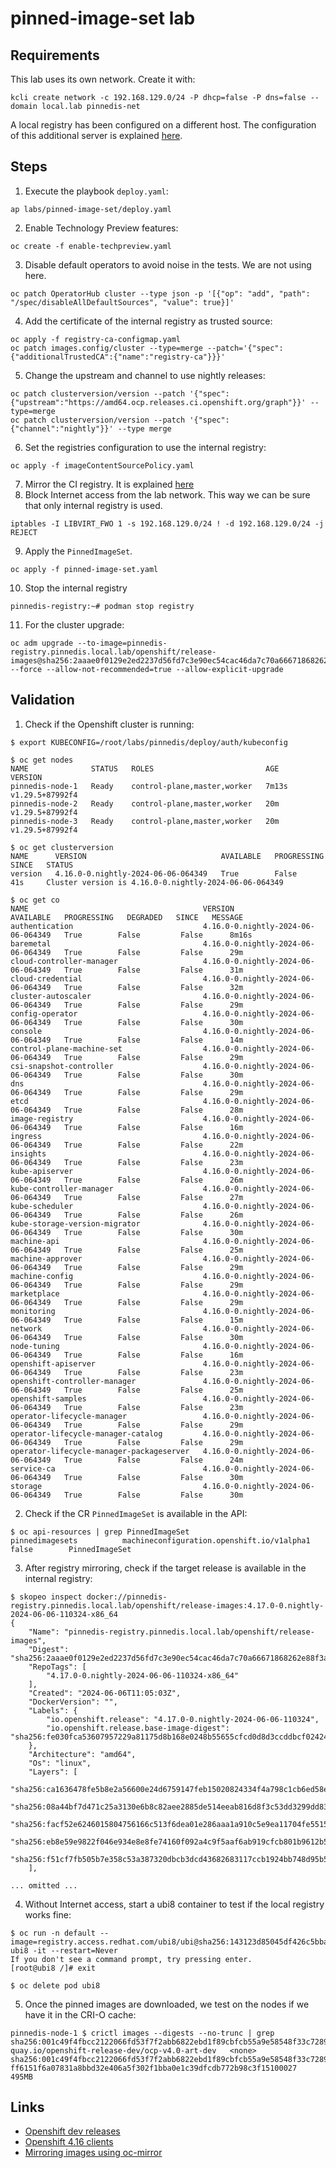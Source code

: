 # pinned-image-set lab

## Requirements
This lab uses its own network. Create it with:
```shell
kcli create network -c 192.168.129.0/24 -P dhcp=false -P dns=false --domain local.lab pinnedis-net
```
A local registry has been configured on a different host.
The configuration of this additional server is explained [here](docs/registry-server.md).

## Steps
1. Execute the playbook `deploy.yaml`:
```shell
ap labs/pinned-image-set/deploy.yaml
```
2. Enable Technology Preview features:
```shell
oc create -f enable-techpreview.yaml
```
3. Disable default operators to avoid noise in the tests. We are not using here.
```shell
oc patch OperatorHub cluster --type json -p '[{"op": "add", "path": "/spec/disableAllDefaultSources", "value": true}]'
```
4. Add the certificate of the internal registry as trusted source:
```shell
oc apply -f registry-ca-configmap.yaml
oc patch images.config/cluster --type=merge --patch='{"spec":{"additionalTrustedCA":{"name":"registry-ca"}}}'
```
5. Change the upstream and channel to use nightly releases:
```shell
oc patch clusterversion/version --patch '{"spec":{"upstream":"https://amd64.ocp.releases.ci.openshift.org/graph"}}' --type=merge
oc patch clusterversion/version --patch '{"spec":{"channel":"nightly"}}' --type merge
```
6. Set the registries configuration to use the internal registry:
```shell
oc apply -f imageContentSourcePolicy.yaml
```
7. Mirror the CI registry. It is explained [here](docs/oc-mirror.md)
8. Block Internet access from the lab network. This way we can be sure that only internal registry is used.
```shell
iptables -I LIBVIRT_FWO 1 -s 192.168.129.0/24 ! -d 192.168.129.0/24 -j REJECT
```
9. Apply the `PinnedImageSet`.
```shell
oc apply -f pinned-image-set.yaml
```
10. Stop the internal registry
```shell
pinnedis-registry:~# podman stop registry
```
11. For the cluster upgrade:
```shell
oc adm upgrade --to-image=pinnedis-registry.pinnedis.local.lab/openshift/release-images@sha256:2aaae0f0129e2ed2237d56fd7c3e90ec54cac46da7c70a66671868262e88f3a6 --force --allow-not-recommended=true --allow-explicit-upgrade
```

## Validation
1. Check if the Openshift cluster is running:
```shell
$ export KUBECONFIG=/root/labs/pinnedis/deploy/auth/kubeconfig

$ oc get nodes
NAME              STATUS   ROLES                         AGE     VERSION
pinnedis-node-1   Ready    control-plane,master,worker   7m13s   v1.29.5+87992f4
pinnedis-node-2   Ready    control-plane,master,worker   20m     v1.29.5+87992f4
pinnedis-node-3   Ready    control-plane,master,worker   20m     v1.29.5+87992f4

$ oc get clusterversion
NAME      VERSION                              AVAILABLE   PROGRESSING   SINCE   STATUS
version   4.16.0-0.nightly-2024-06-06-064349   True        False         41s     Cluster version is 4.16.0-0.nightly-2024-06-06-064349

$ oc get co
NAME                                       VERSION                              AVAILABLE   PROGRESSING   DEGRADED   SINCE   MESSAGE
authentication                             4.16.0-0.nightly-2024-06-06-064349   True        False         False      8m16s
baremetal                                  4.16.0-0.nightly-2024-06-06-064349   True        False         False      29m
cloud-controller-manager                   4.16.0-0.nightly-2024-06-06-064349   True        False         False      31m
cloud-credential                           4.16.0-0.nightly-2024-06-06-064349   True        False         False      32m
cluster-autoscaler                         4.16.0-0.nightly-2024-06-06-064349   True        False         False      29m
config-operator                            4.16.0-0.nightly-2024-06-06-064349   True        False         False      30m
console                                    4.16.0-0.nightly-2024-06-06-064349   True        False         False      14m
control-plane-machine-set                  4.16.0-0.nightly-2024-06-06-064349   True        False         False      29m
csi-snapshot-controller                    4.16.0-0.nightly-2024-06-06-064349   True        False         False      30m
dns                                        4.16.0-0.nightly-2024-06-06-064349   True        False         False      29m
etcd                                       4.16.0-0.nightly-2024-06-06-064349   True        False         False      28m
image-registry                             4.16.0-0.nightly-2024-06-06-064349   True        False         False      16m
ingress                                    4.16.0-0.nightly-2024-06-06-064349   True        False         False      22m
insights                                   4.16.0-0.nightly-2024-06-06-064349   True        False         False      23m
kube-apiserver                             4.16.0-0.nightly-2024-06-06-064349   True        False         False      26m
kube-controller-manager                    4.16.0-0.nightly-2024-06-06-064349   True        False         False      27m
kube-scheduler                             4.16.0-0.nightly-2024-06-06-064349   True        False         False      26m
kube-storage-version-migrator              4.16.0-0.nightly-2024-06-06-064349   True        False         False      30m
machine-api                                4.16.0-0.nightly-2024-06-06-064349   True        False         False      25m
machine-approver                           4.16.0-0.nightly-2024-06-06-064349   True        False         False      29m
machine-config                             4.16.0-0.nightly-2024-06-06-064349   True        False         False      29m
marketplace                                4.16.0-0.nightly-2024-06-06-064349   True        False         False      29m
monitoring                                 4.16.0-0.nightly-2024-06-06-064349   True        False         False      15m
network                                    4.16.0-0.nightly-2024-06-06-064349   True        False         False      30m
node-tuning                                4.16.0-0.nightly-2024-06-06-064349   True        False         False      16m
openshift-apiserver                        4.16.0-0.nightly-2024-06-06-064349   True        False         False      23m
openshift-controller-manager               4.16.0-0.nightly-2024-06-06-064349   True        False         False      25m
openshift-samples                          4.16.0-0.nightly-2024-06-06-064349   True        False         False      23m
operator-lifecycle-manager                 4.16.0-0.nightly-2024-06-06-064349   True        False         False      29m
operator-lifecycle-manager-catalog         4.16.0-0.nightly-2024-06-06-064349   True        False         False      29m
operator-lifecycle-manager-packageserver   4.16.0-0.nightly-2024-06-06-064349   True        False         False      24m
service-ca                                 4.16.0-0.nightly-2024-06-06-064349   True        False         False      30m
storage                                    4.16.0-0.nightly-2024-06-06-064349   True        False         False      30m
```
2. Check if the CR `PinnedImageSet` is available in the API:
```shell
$ oc api-resources | grep PinnedImageSet
pinnedimagesets          machineconfiguration.openshift.io/v1alpha1    false        PinnedImageSet
```
3. After registry mirroring, check if the target release is available in the internal registry:
```shell
$ skopeo inspect docker://pinnedis-registry.pinnedis.local.lab/openshift/release-images:4.17.0-0.nightly-2024-06-06-110324-x86_64
{
    "Name": "pinnedis-registry.pinnedis.local.lab/openshift/release-images",
    "Digest": "sha256:2aaae0f0129e2ed2237d56fd7c3e90ec54cac46da7c70a66671868262e88f3a6",
    "RepoTags": [
        "4.17.0-0.nightly-2024-06-06-110324-x86_64"
    ],
    "Created": "2024-06-06T11:05:03Z",
    "DockerVersion": "",
    "Labels": {
        "io.openshift.release": "4.17.0-0.nightly-2024-06-06-110324",
        "io.openshift.release.base-image-digest": "sha256:fe030fca53607957229a81175d8b168e0248b55655cfcd0d8d3ccddbcf024242"
    },
    "Architecture": "amd64",
    "Os": "linux",
    "Layers": [
        "sha256:ca1636478fe5b8e2a56600e24d6759147feb15020824334f4a798c1cb6ed58e2",
        "sha256:08a44bf7d471c25a3130e6b8c82aee2885de514eeab816d8f3c53dd3299dd834",
        "sha256:facf52e6246015804756166c513f6dea01e286aaa1a910c5e9ea11704fe55152",
        "sha256:eb8e59e9822f046e934e8e8fe74160f092a4c9f5aaf6ab919cfcb801b9612b5a",
        "sha256:f51cf7fb505b7e358c53a387320dbcb3dcd43682683117ccb1924bb748d95b50"
    ],

... omitted ...
```
4. Without Internet access, start a ubi8 container to test if the local registry works fine:
```shell
$ oc run -n default --image=registry.access.redhat.com/ubi8/ubi@sha256:143123d85045df426c5bbafc6863659880ebe276eb02c77ee868b88d08dbd05d ubi8 -it --restart=Never
If you don't see a command prompt, try pressing enter.
[root@ubi8 /]# exit

$ oc delete pod ubi8
```
5. Once the pinned images are downloaded, we test on the nodes if we have it in the CRI-O cache:
```shell
pinnedis-node-1 $ crictl images --digests --no-trunc | grep sha256:001c49f4fbcc2122066fd53f7f2abb6822ebd1f89cbfcb55a9e58548f33c7289
quay.io/openshift-release-dev/ocp-v4.0-art-dev   <none>              sha256:001c49f4fbcc2122066fd53f7f2abb6822ebd1f89cbfcb55a9e58548f33c7289   ff6151f6a07831a8bbd32e406a5f302f1bba0e1c39dfcdb772b98c3f15100027   495MB
```

## Links
* [Openshift dev releases](https://quay.io/repository/openshift-release-dev/ocp-release?tab=tags)
* [Openshift 4.16 clients](https://mirror.openshift.com/pub/openshift-v4/x86_64/clients/ocp/4.16.0-rc.3)
* [Mirroring images using oc-mirror](https://docs.openshift.com/container-platform/4.15/installing/disconnected_install/installing-mirroring-disconnected.html)
